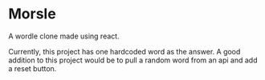 # Morsle
A wordle clone made using react. 

Currently, this project has one hardcoded word as the answer. A good addition to this project would be to pull a random word from an api and add a reset button.

